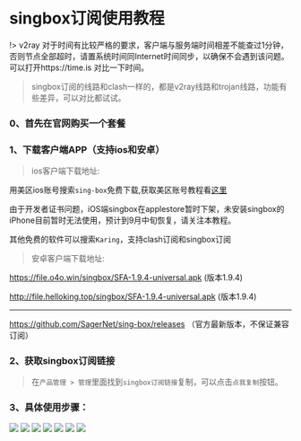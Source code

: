 # singbox订阅使用教程

!> v2ray 对于时间有比较严格的要求，客户端与服务端时间相差不能查过1分钟，否则节点全部超时，请置系统时间同Internet时间同步，以确保不会遇到该问题。可以打开https://time.is 对比一下时间。

>singbox订阅的线路和clash一样的，都是v2ray线路和trojan线路，功能有些差异，可以对比都试试。

### 0、首先在官网购买一个套餐


### 1、下载客户端APP（支持ios和安卓）


> ios客户端下载地址: 

用美区ios账号搜索`sing-box`免费下载,获取美区账号教程看[这里](/ssr/ios.md)

由于开发者证书问题，iOS端singbox在applestore暂时下架，未安装singbox的iPhone目前暂时无法使用，预计到9月中旬恢复，请关注本教程。

其他免费的软件可以搜索`Karing`，支持clash订阅和singbox订阅

> 安卓客户端下载地址: 

https://file.o4o.win/singbox/SFA-1.9.4-universal.apk (版本1.9.4)

http://file.helloking.top/singbox/SFA-1.9.4-universal.apk (版本1.9.4)

---

https://github.com/SagerNet/sing-box/releases （官方最新版本，不保证兼容订阅）


### 2、获取singbox订阅链接
> 在`产品管理 > 管理`里面找到`singbox订阅链接`复制，可以点击`点我复制`按钮。

### 3、具体使用步骤：

![](/img/singboxios/s1.png)
![](/img/singboxios/s2.png)
![](/img/singboxios/s3.png)
![](/img/singboxios/s4.png)
![](/img/singboxios/s5.png)
![](/img/singboxios/s6.png)
![](/img/singboxios/s7.png)

